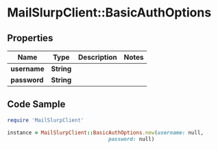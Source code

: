 # MailSlurpClient::BasicAuthOptions

## Properties

Name | Type | Description | Notes
------------ | ------------- | ------------- | -------------
**username** | **String** |  | 
**password** | **String** |  | 

## Code Sample

```ruby
require 'MailSlurpClient'

instance = MailSlurpClient::BasicAuthOptions.new(username: null,
                                 password: null)
```


